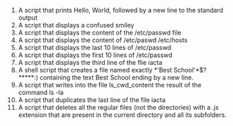 1. A script that prints Hello, World, followed by a new line to the standard output
 1. A script that displays a confused smiley
2. A script that displays the content of the /etc/passwd file
3. A script that displays the content of /etc/paswd /etc/hosts
4. A script that displays the last 10 lines of /etc/passwd
5. A script that displays the first 10 lines of /etc/passwd
6. A script that displays the third line of the flie iacta
7. A shell script that creates a file named exactly \*\'Best School\'\*$\?\*\*\*\*\*:) containing the text Best School ending by a new line.
8. A script that writes into the file ls_cwd_content the result of the command ls -la
9. A script that duplicates the last line of the file iacta
10. A  script that deletes all the regular files (not the directories) with a .js extension that are present in the current directory and all its subfolders.

